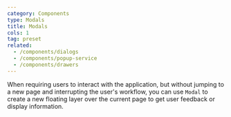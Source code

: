```yaml
---
category: Components
type: Modals
title: Modals
cols: 1
tag: preset
related:
  - /components/dialogs
  - /components/popup-service
  - /components/drawers
---
```


When requiring users to interact with the application, but without jumping to a new page and interrupting the user's
workflow, you can use `Modal` to create a new floating layer over the current page to get user feedback or display
information. 
